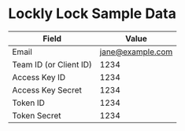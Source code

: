 # Lockly Lock Sample Data

| Field                  | Value            |
| ---------------------- | ---------------- |
| Email                  | jane@example.com |
| Team ID (or Client ID) | 1234             |
| Access Key ID          | 1234             |
| Access Key Secret      | 1234             |
| Token ID               | 1234             |
| Token Secret           | 1234             |

